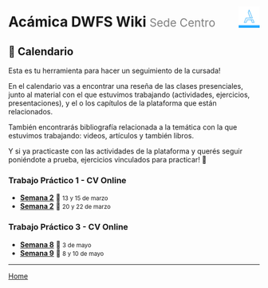 <div style="float: right; padding-top: 1.85em;">
  <img style="width: 3em" src="/assets/acamica.jpg">
</div>

# Acámica DWFS Wiki <span style="font-weight: normal; font-size: 0.8em; color: grey;">Sede Centro</span>

## 📅 Calendario 

Esta es tu herramienta para hacer un seguimiento de la cursada!

En el calendario vas a encontrar una reseña de las clases presenciales, junto al material con el que estuvimos trabajando (actividades, ejercicios, presentaciones), y el o los capítulos de la plataforma que están relacionados.

También encontrarás bibliografía relacionada a la temática con la que estuvimos trabajando: videos, artículos y también libros.

Y si ya practicaste con las actividades de la plataforma y querés seguir poniéndote a prueba, ejercicios vinculados para practicar! 🚀

<!--
### Introducción

* [Semana 0 - Introducción a Internet](/semana-00.md)

### Trabajo Práctico 2 - HomeBanking -->

### Trabajo Práctico 1 - CV Online

* [**Semana 2**](semana-02.md) 📆 <small>13 y 15 de marzo</small>
* [**Semana 2**](semana-03.md) 📆 <small>20 y 22 de marzo</small>

### Trabajo Práctico 3 - CV Online

* [**Semana 8**](semana-08.md) 📆 <small>3 de mayo</small>
* [**Semana 9**](semana-09.md) 📆 <small>8 y 10 de mayo</small>

----

[Home](/readme.md)